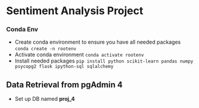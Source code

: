 # Sentiment Analysis Project


### Conda Env 
+ Create conda environment to ensure you have all needed packages
`conda create -n rootenv`
+ Activate conda environment
`conda activate rootenv`
+ Install needed packages
`pip install python scikit-learn pandas numpy psycopg2 flask ipython-sql sqlalchemy`

## Data Retrieval from pgAdmin 4
+ Set up DB named **proj_4**
